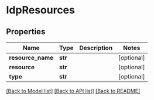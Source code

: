 # IdpResources

## Properties
Name | Type | Description | Notes
------------ | ------------- | ------------- | -------------
**resource_name** | **str** |  | [optional] 
**resource** | **str** |  | [optional] 
**type** | **str** |  | [optional] 

[[Back to Model list]](../README.md#documentation-for-models) [[Back to API list]](../README.md#documentation-for-api-endpoints) [[Back to README]](../README.md)

